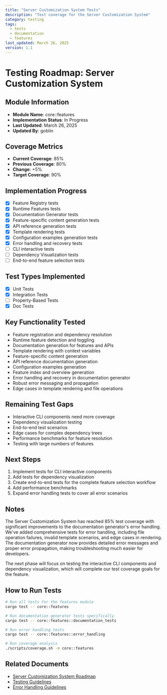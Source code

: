 ```yaml
---
title: "Server Customization System Tests"
description: "Test coverage for the Server Customization System"
category: testing
tags:
  - tests
  - documentation
  - features
last_updated: March 26, 2025
version: 1.1
---
```


# Testing Roadmap: Server Customization System

## Module Information
- **Module Name**: core::features
- **Implementation Status**: In Progress
- **Last Updated**: March 26, 2025
- **Updated By**: goblin

## Coverage Metrics
- **Current Coverage**: 85%
- **Previous Coverage**: 80%
- **Change**: +5%
- **Target Coverage**: 90%

## Implementation Progress
- [x] Feature Registry tests
- [x] Runtime Features tests
- [x] Documentation Generator tests
- [x] Feature-specific content generation tests
- [x] API reference generation tests
- [x] Template rendering tests
- [x] Configuration examples generation tests
- [x] Error handling and recovery tests
- [ ] CLI interactive tests
- [ ] Dependency Visualization tests
- [ ] End-to-end feature selection tests

## Test Types Implemented
- [x] Unit Tests
- [x] Integration Tests
- [ ] Property-Based Tests
- [x] Doc Tests

## Key Functionality Tested
- Feature registration and dependency resolution
- Runtime feature detection and toggling
- Documentation generation for features and APIs
- Template rendering with context variables
- Feature-specific content generation
- API reference documentation generation
- Configuration examples generation
- Feature index and overview generation
- Error handling and recovery in documentation generator
- Robust error messaging and propagation
- Edge cases in template rendering and file operations

## Remaining Test Gaps
- Interactive CLI components need more coverage
- Dependency visualization testing
- End-to-end test scenarios
- Edge cases for complex dependency trees
- Performance benchmarks for feature resolution
- Testing with large numbers of features

## Next Steps
1. Implement tests for CLI interactive components
2. Add tests for dependency visualization
3. Create end-to-end tests for the complete feature selection workflow
4. Add performance benchmarks
5. Expand error handling tests to cover all error scenarios

## Notes
The Server Customization System has reached 85% test coverage with significant improvements to the documentation generator's error handling. We've added comprehensive tests for error handling, including file operation failures, invalid template scenarios, and edge cases in rendering. The documentation generator now provides detailed error messages and proper error propagation, making troubleshooting much easier for developers.

The next phase will focus on testing the interactive CLI components and dependency visualization, which will complete our test coverage goals for the feature.

## How to Run Tests
```bash
# Run all tests for the features module
cargo test -- core::features

# Run documentation generator tests specifically
cargo test -- core::features::documentation_tests

# Run error handling tests
cargo test -- core::features::error_handling

# Run coverage analysis
./scripts/coverage.sh -m core::features
```

## Related Documents
- [Server Customization System Roadmap](/docs/roadmaps/26-server-customization-system.md)
- [Testing Guidelines](/docs/contributing/testing-guidelines.md)
- [Error Handling Guidelines](/docs/contributing/error-handling.md) 